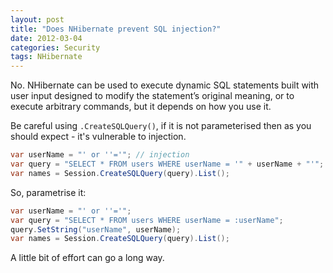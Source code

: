 ```yaml
---
layout: post
title: "Does NHibernate prevent SQL injection?"
date: 2012-03-04
categories: Security
tags: NHibernate
---
```


No. NHibernate can be used to execute dynamic SQL statements built with user input designed to modify the statement’s original meaning, or to execute arbitrary commands, but it depends on how you use it.

Be careful using `.CreateSQLQuery()`, if it is not parameterised then as you should expect - it's vulnerable to injection.

```csharp
var userName = "' or ''='"; // injection
var query = "SELECT * FROM users WHERE userName = '" + userName + "'";
var names = Session.CreateSQLQuery(query).List();
```

So, parametrise it:

```csharp
var userName = "' or ''='";
var query = "SELECT * FROM users WHERE userName = :userName";
query.SetString("userName", userName);
var names = Session.CreateSQLQuery(query).List();
```

A little bit of effort can go a long way.
